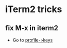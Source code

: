 # iTerm2 tricks

## fix M-x in iterm2

* Go to [profile`->`keys](http://stackoverflow.com/a/438892/4921402)
